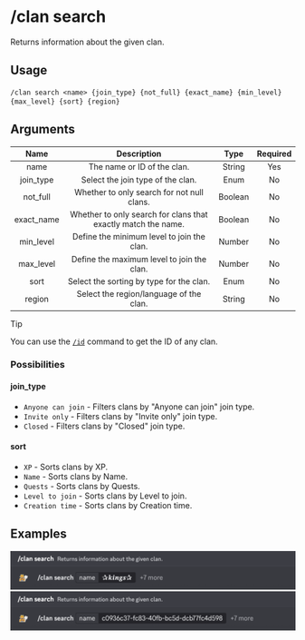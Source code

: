 # /clan search

Returns information about the given clan.

## Usage

```
/clan search <name> {join_type} {not_full} {exact_name} {min_level} {max_level} {sort} {region}
```

## Arguments

| Name       | Description                                                   | Type    | Required |
| :--------: | :-----------------------------------------------------------: | :-----: | :------: |
| name       | The name or ID of the clan.                                   | String  | Yes      |
| join_type  | Select the join type of the clan.                             | Enum    | No       |
| not_full   | Whether to only search for not null clans.                    | Boolean | No       |
| exact_name | Whether to only search for clans that exactly match the name. | Boolean | No       |
| min_level  | Define the minimum level to join the clan.                    | Number  | No       |
| max_level  | Define the maximum level to join the clan.                    | Number  | No       |
| sort       | Select the sorting by type for the clan.                      | Enum    | No       |
| region     | Select the region/language of the clan.                       | String  | No       |

> [!TIP]
> You can use the [`/id`](commands/id.md) command to get the ID of any clan.

### Possibilities

<!-- tabs:start -->

#### **join_type**

- `Anyone can join` - Filters clans by "Anyone can join" join type.
- `Invite only` - Filters clans by "Invite only" join type.
- `Closed` - Filters clans by "Closed" join type.

#### **sort**

- `XP` - Sorts clans by XP.
- `Name` - Sorts clans by Name.
- `Quests` - Sorts clans by Quests.
- `Level to join` - Sorts clans by Level to join.
- `Creation time` - Sorts clans by Creation time.

<!-- tabs:end -->

## Examples

<img src="../../_media/examples/clan/search-0.png" class="prettier" draggable="false">\
<img src="../../_media/examples/clan/search-1.png" class="prettier" draggable="false">